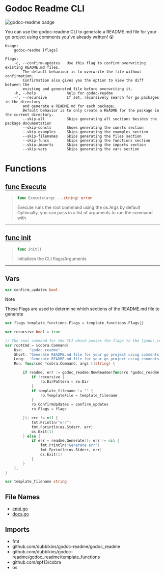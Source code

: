 
# Godoc Readme CLI

<!-- THIS FILE IS GENERATED by godoc-readme. DO NOT EDIT! -->

![godoc-readme badge](https://img.shields.io/badge/generated%20by%20godoc--readme-00ADD8?style=plastic&logoSize=large&logo=Go&logoColor=00ADD8&labelColor=FFFFFF)

You can use the godoc-readme CLI to generate a README.md file for your go project using comments you've already written! :open_mouth:

    Usage:
        godoc-readme [flags]

    Flags:
        -c, --confirm-updates   Use this flag to confirm overwriting existing README.md files.
            The default behaviour is to overwrite the file without confirmation.
            Confirmation also gives you the option to view the diff between the
            existing and generated file before overwriting it.
        -h, --help              help for godoc-readme
        -r, --recursive         If set, recursively search for go packages in the directory
            and generate a README.md for each package;
            Default behavior is to only create a README for the package in the current directory.
            --skip-all          Skips generating all sections besides the package documentation
            --skip-consts       Shows generating the consts section
            --skip-examples     Skips generating the examples section
            --skip-filenames    Skips generating the files section
            --skip-funcs        Skips generating the functions section
            --skip-imports      Skips generating the imports section
            --skip-vars         Skips generating the vars section

# Functions

## [func Execute](./cmd.go#L109-L119)

>```go
>func Execute(args ...string) error
>```
>Execute runs the root command using the os.Args by default
>Optionally, you can pass in a list of arguments to run the command with

---
## [func init](./cmd.go#L22-L74)

>```go
>func init()
>```
>Initializes the CLI flags/Arguments

---

## Vars

```go
var confirm_updates bool
```

>[!NOTE]
>These Flags are used to determine which sections of the README.md file to generate

```go
var flags template_functions.Flags = template_functions.Flags{}
```

```go
var recursive bool = true
```

```go
// The root command for the CLI which passes the flags to the [godoc_readme package](../godoc_readme/README.md)
var rootCmd = &cobra.Command{
    Use:   "godoc-readme",
    Short: "Generate README.md file for your go project using comments you already write",
    Long:  `Generate README.md file for your go project using comments you already write`,
    Run: func(cmd *cobra.Command, args []string) {

        if readme, err := godoc_readme.NewReadme(func(ro *godoc_readme.ReadmeOptions) {
            if !recursive {
                ro.DirPattern = ro.Dir
            }
            if template_filename != "" {
                ro.TemplateFile = template_filename
            }
            ro.ConfirmUpdates = confirm_updates
            ro.Flags = flags

        }); err != nil {
            fmt.Println("err")
            fmt.Fprintln(os.Stderr, err)
            os.Exit(1)
        } else {
            if err = readme.Generate(); err != nil {
                fmt.Println("Generate err")
                fmt.Fprintln(os.Stderr, err)
                os.Exit(1)
            }
        }
    },
}
```

```go
var template_filename string
```

## File Names

- [cmd.go](./cmd.go)
- [docs.go](./docs.go)

## Imports

- fmt
- github.com/dubbikins/godoc-readme/godoc_readme
- github.com/dubbikins/godoc-readme/godoc_readme/template_functions
- github.com/spf13/cobra
- os

